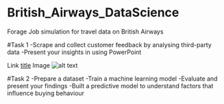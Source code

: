 # British_Airways_DataScience
Forage Job simulation for travel data on British Airways

#Task 1
-Scrape and collect customer feedback by analysing third-party data
-Present your insights in using PowerPoint


Link	[title](https://www.example.com)
Image	![alt text](image.jpg)

#Task 2
-Prepare a dataset
-Train a machine learning model
-Evaluate and present your findings
-Built a predictive model to understand factors that influence buying behaviour
